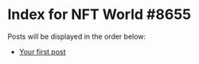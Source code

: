 # Index for NFT World #8655
Posts will be displayed in the order below:

- [Your first post](./001-first.md)

